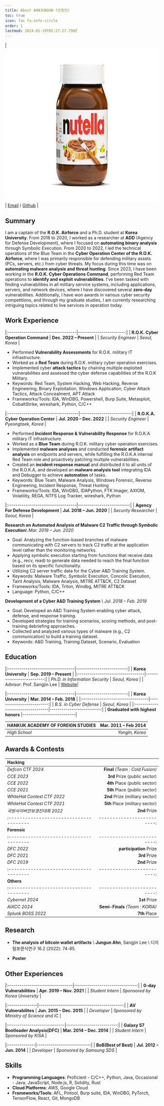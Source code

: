 ```yaml
---
title: About AHNJUNGUN (안정언)
toc: true
icon: fas fa-info-circle
order: 1
lastmod: 2024-01-19T02:27:27.790Z
---
```


<!--
| <img src="/assets/img/profile.png">
| [Email](mailto:wjddjs1102@naver.com) / [Linkedin](https://linkedin.com/in/acorn421/) / [Github](https://github.com/AhnJungUn) <br> [CV(Long)](/assets/pdf/cv_kim_long.pdf) / [CV(Short)](/assets/pdf/cv_kim_short.pdf)|
-->

| <img src="/assets/img/profile.png" alt="profile">
| [Email](mailto:wjddjs1102@naver.com) / [Github](https://github.com/AhnJungUn) |


## Summary
I am a captain of the **R.O.K. Airforce** and a Ph.D. student at **Korea University**. From 2018 to 2020, I worked as a researcher at **ADD** (Agency for Defense Development), where I focused on **automating binary analysis** through Symbolic Execution. From 2020 to 2022, I led the technical operations of the Blue Team in the **Cyber Operation Center of the R.O.K. Airforce**, where I was primarily responsible for defending military assets (PCs, servers, etc.) from cyber threats. My focus during this time was on **automating malware analysis and threat hunting**. Since 2023, I have been working in the **R.O.K. Cyber Operations Command**, performing Red Team operations to **identify and exploit vulnerabilities**. I’ve been tasked with finding vulnerabilities in all military service systems, including applications, servers, and network devices, where I have discovered several **zero-day** vulnerabilities. Additionally, I have won awards in various cyber security competitions, and through my graduate studies, I am currently researching intriguing topics related to live services in operation today.



## Work Experience

|:-----------------------------------|------------------------:|
| **R.O.K. Cyber Operation Command** | **Dec. 2022 – Present** |
| *Security Engineer*                |          *Seoul, Korea* |

-    Performed **Vulnerability Assessments** for R.O.K. military IT infrastructure.
-    Worked as a **Red Team** during R.O.K. military cyber operation exercises.
-    Implemented cyber **attack tactics** by chaining multiple exploited 
     vulnerabilities and assessed the cyber defense capabilities of 
     the R.O.K Military. 
-    Keywords: Red Team, System Hacking, Web Hacking, Reverse Engineering,
     Binary Exploitation, Windows Application, Cyber Attack Tactics, 
     Attack Concealment, APT Attack
-    Frameworks/Tools: IDA, WinDBG, Powershell, Burp Suite, Metasploit,
     CobaltStrike, wireshark, Python, C/C++



|:------------------------------------|--------------------------:|
| **R.O.K.A. Cyber Operation Center** | **Jul. 2020 – Dec. 2022** |
| *Security Engineer*                 |       *Pyeongtaek, Korea* |

-    Performed **Incident Response & Vulnerability Response** for R.O.K.A military IT infrastructure.
-    Worked as a **Blue Team** during R.O.K. military cyber operation exercises.
-    Implemented **malware analyses** and conducted **forensic artifact analysis**
     on endpoints and servers, while fulfilling the R.O.K.A internal 
     Red Team role and proactively patching multiple vulnerabilities.
-    Created an **incident response manual** and distributed it to 
     all units of the R.O.K.A, and developed an **malware analysis tool**
     integrating IDA and Debugger to achieve **automation** of tasks.
-    Keywords: Blue Team, Malware Analysis, Windows Forensic, Reverse Engineering, Incident Response, Threat Hunting
-    Frameworks/Tools: IDA, WinDBG, IDAPython, FTK Imager, AXIOM, 
     Volatility, REGA, NTFS Log Tracker, wireshark, Python



|:-----------------------------------|--------------------------:|
| **Agency For Defense Development** | **Jul. 2018 – Jun. 2020** |
| *Security Researcher*              |            *Seoul, Korea* |

**Research on Automated Analysis of Malware C2 Traffic through Symbolic Execution**\\
*Mar. 2019 – Jun. 2020*

-    Goal: Analyzing the function-based branches of malware communicating 
     with C2 servers to track C2 traffic at the application level rather 
     than the monitoring networks.
-    Applying symbolic execution starting from functions that receive data (e.g., recv, read) 
     to generate data needed to reach the final function based on its specific functionality.
-    Utilizing C2 server traffic data for the Cyber A&D Training System.
-    Keywords: Malware Traffic, Symbolic Execution, Concolic Execution, Taint Analysis, Malware Analysis, 
     MITRE ATT&CK, C2 Dataset
-    Frameworks/Tools: IDA, Triton, Windbg, MITRE ATT&CK
-    Language: Python, C/C++

**Development of a Cyber A&D Training System** \\
*Jul. 2018 – Feb. 2019*

-    Goal: Developed an A&D Training System enabling cyber attack, defense, and response training.
-    Developed strategies for training scenarios, scoring methods, and post-training debriefing approaches.
-    Collected and analyzed various types of malware (e.g., C2 communication) to build a training dataset.
-    Keywords: A&D Training, Training Dataset, Scenario, Evaluation



## Education

|:----------------------------------|--------------------------:|
| **Korea University**              | **Sep. 2019 – Present**   |
|:----------------------------------|--------------------------:|
| *Ph.D. in Information Security*   |            *Seoul, Korea* |
| Advisor: Prof. Sangjin Lee        | [Website](https://dfrc.korea.ac.kr/)|

|:----------------------------------|--------------------------:|
| **Korea University**              | **Mar. 2014 – Feb. 2018** |
|:----------------------------------|--------------------------:|
| *B.S. in Cyber Defense*           |            *Seoul, Korea* |
|:----------------------------------|--------------------------:|
| **Graduated with highest honors** |---------------------------|


| **HANKUK ACADEMY OF FOREIGN STUDIES** | **Mar. 2011 – Feb 2014** |
|:--------------------------------------|-------------------------:|
| *High School*                         |          *YongIn, Korea* |



## Awards & Contests


| **Hacking**                           |                          |
|:--------------------------------------|-------------------------:|
| *Defcon CTF 2024*                     | **Final** *(Team : Cold Fusion)* |
| *CCE 2023*                            | **3rd** Prize (public sector)|
| *CCE 2022*                            | **4th** Place (public sector)|
| *CCE 2021*                            | **5th** Place (public sector)|
| *WhiteHat Contest CTF 2022*           | **2nd** Prize (military sector)|
| *WhiteHat Contest CTF 2021*           | **5th** Place (military sector)|
| *국방사이버안보경진대회 2022*           | **2nd** Prize|
|:--------------------------------------|-------------------------:|
| **Forensic**                          |                          |
|:--------------------------------------|-------------------------:|
| *DFC 2022*                            | **participation** Prize|
| *DFC 2021*                            | **3rd** Prize|
| *DFC 2019*                            | **2nd** Prize|
|:--------------------------------------|-------------------------:|
| **Others**                            |                          |
|:--------------------------------------|-------------------------:|
| *Cybernet 2024*                       | **1st** Prize|
| *AIXCC 2024*                          | **Semi-Finals** *(Team : KORIA)*|
| *Splunk BOSS 2022*                    | **7th** Place|


<!--
-   **Hacking**
-   Defcon CTF 2024 : **Final** (Team : Cold Fusion)
-   CCE 2023 : **3rd** Prize (public sector) 
-   CCE 2022 : **4th** Place (public sector)
-   CCE 2021 : **5th** Place (public sector)
-   WhiteHat Contest CTF 2022 (military sector) : **2nd** Prize
-   WhiteHat Contest CTF 2021 (military sector) : **5th** Place
-   국방사이버안보경진대회 2022 : **2nd** Prize \\
-   **Forensic**
-   DFC 2022 : **participation** prize
-   DFC 2021 : **3rd** Prize
-   DFC 2019 : **2nd** Prize \\
-   **Others**
-   Cybernet 2024 **1st** Prize
-   AIXCC 2024 : Semi-Finals (Team : KORIA)
-   Splunk Boss 2022 : **7th** Place
-->

## Research

-   **The analysis of bitcoin wallet artifacts** \\
    **Jungun Ahn**, Sangjin Lee \\
    디지털포렌식연구 16.2 (2022): 74-85.

-   **Poster**
 

## Other Experiences

|:---------------------------------|--------------------------------:|
| **0-day Vulnerabilities** |       **Apr. 2019 – Nov. 2021** |
| *Student Intern*                 | *Sponsored by Korea University* |


|:---------------|-------------------------------------------:|
| **AV Vulnerabilites** |                  **Jun. 2015 – Dec. 2015** |
| *Developer*    | *Sponsored by Ministry of Science and IC* |


|:-----------------------------|--------------------------:|
| **Galaxy S7 Bootloader Analysis(DFC)** | **Mar. 2014 – Dec. 2014** |
| *Student Intern*             |       *Sponsored by KISA* |

<!-- -    Decompiled a real malicious Android app and analyzed its malicious behavior.
-    Framework: JEB Decompiler
-    Language: Java -->

|:--------------|---------------------------:|
| **BoB(Best of Best)** |  **Jul. 2012 – Jun. 2014** |
| *Developer*   | *Sponsored by Samsung SDS* |

<!-- **ENTOP: Entertainment Top 10** \\
*Jan. 2014 – Jun. 2014*

-    Website that recommends the BEST 10 based on user interests.
-    Framework: Django, jQuery, MySQL
-    Language: Python, Javascript

**MIV** \\
*Jul. 2013 – Dec. 2013*

-    Application that automatically recognizes the video’s music and
    provides music information.
-    Framework: Android SDK, MySQL
-    Language: Java

**LOVIE: MOVIE+LOVE** \\
*Jan. 2013 – Jun. 2013*

-    Movie recommendation and review application for couples.
-    Framework: Android SDK, MySQL
-    Language: Java

**MonsterAlarm** \\
*Jul. 2012 – Dec. 2012*

-    Alarm application with game mechanics and nurturing concepts.
-    Framework: Android SDK, sqlite
-    Language: Java -->

## Skills

- **Programming Languages**: Proficient - C/C++, Python, Java, Occasional - Java, JavaScript, Node.js, R, Solidity, Rust
- **Cloud Platforms**: *AWS*, Google Cloud
- **Frameworks/Tools**: AFL, Pintool, Burp suite, IDA, WinDBG, PyTorch, TensorFlow, React, Git, MongoDB
